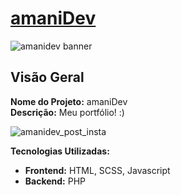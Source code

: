 # [amaniDev](https://amanidev.com)
![amanidev banner](https://github.com/user-attachments/assets/5631dadb-72d6-47dc-bfb0-2547277a674a)
## Visão Geral
**Nome do Projeto:** amaniDev  
**Descrição:** Meu portfólio! :)

![amanidev_post_insta](https://github.com/user-attachments/assets/bb4c34f9-72c7-4cd7-aa01-67fa336cd570)

**Tecnologias Utilizadas:**
- **Frontend:** HTML, SCSS, Javascript
- **Backend:** PHP
